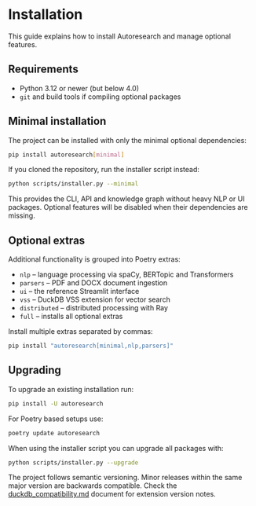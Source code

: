 # Installation

This guide explains how to install Autoresearch and manage optional features.

## Requirements

- Python 3.12 or newer (but below 4.0)
- `git` and build tools if compiling optional packages

## Minimal installation

The project can be installed with only the minimal optional dependencies:

```bash
pip install autoresearch[minimal]
```

If you cloned the repository, run the installer script instead:

```bash
python scripts/installer.py --minimal
```

This provides the CLI, API and knowledge graph without heavy NLP or UI packages. Optional features will be disabled when their dependencies are missing.

## Optional extras

Additional functionality is grouped into Poetry extras:

- `nlp` – language processing via spaCy, BERTopic and Transformers
- `parsers` – PDF and DOCX document ingestion
- `ui` – the reference Streamlit interface
- `vss` – DuckDB VSS extension for vector search
- `distributed` – distributed processing with Ray
- `full` – installs all optional extras

Install multiple extras separated by commas:

```bash
pip install "autoresearch[minimal,nlp,parsers]"
```

## Upgrading

To upgrade an existing installation run:

```bash
pip install -U autoresearch
```

For Poetry based setups use:

```bash
poetry update autoresearch
```

When using the installer script you can upgrade all packages with:

```bash
python scripts/installer.py --upgrade
```

The project follows semantic versioning. Minor releases within the same major version are backwards compatible. Check the [duckdb_compatibility.md](duckdb_compatibility.md) document for extension version notes.

